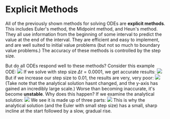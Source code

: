# Explicit Methods
All of the previously shown methods for solving ODEs are **explicit methods**. This includes Euler's method, the Midpoint method, and Heun's method.
They all use information from the beginning of some interval to predict the value at the end of the interval. They are efficient and easy to implement, and are well suited to initial value problems (but not so much to boundary value problems.) The accuracy of these methods is controlled by the step size.

But do all ODEs respond well to these methods?
Consider this example ODE:
![](Pasted%20image%2020240321124450.png)
If we solve with step size $\Delta t=0.0001$, we get accurate results:
![](Pasted%20image%2020240321124528.png)
But if we increase our step size to 0.01, the results are very, very poor:
![](Pasted%20image%2020240321124742.png)
(Take note that the analytical solution hasnt changed, and the y-axis has gained an incredibly large scale.)
Worse than becoming inaccurate, it's become **unstable**.
Why does this happen? If we examine the analytical solution:
![](Pasted%20image%2020240321124944.png)
We see it is made up of three parts:
![](Pasted%20image%2020240321124956.png)
This is why the analytical solution (and the Euler with small step size) has a small, sharp incline at the start followed by a slow, gradual rise.